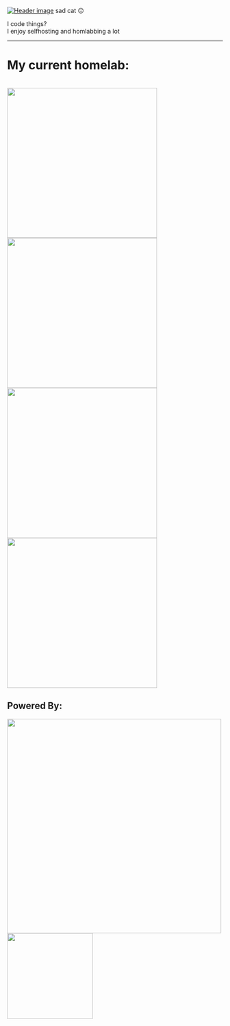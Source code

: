 [![Header image](https://cfedge-cdn.vee.city/content/KQgCslvqJtiMCkBKQmZp/github.com/img/sittingcat.png)](http://vee.city) sad cat 😔

I code things?
</br>I enjoy selfhosting and homlabbing a lot
<!---
toastontoast/toastontoast is a ✨ special ✨ repository because its `README.md` (this file) appears on your GitHub profile.
You can click the Preview link to take a look at your changes.
--->


<hr>
<h1>My current homelab:</h1>
<br><img style="width: 350px;" src="https://cfedge-cdn.vee.city/content/misc/github_profile/DellPowerEdgeR210.webp">
<br><img style="width: 350px;" src="https://cfedge-cdn.vee.city/content/misc/github_profile/DellPowerEdgeR710.webp">
<br><img style="width: 350px;" src="https://cfedge-cdn.vee.city/content/misc/github_profile/PowerVaultMD1200.webp">
<br><img style="width: 350px;" src="https://cfedge-cdn.vee.city/content/misc/github_profile/DellEMCPowerEdgeR740.webp">
<br>
<h2>Powered By:</h2>
<a class="item" href="https://freebsd.org"><img style="width: 500px;" src="https://cfedge-cdn.vee.city/content/misc/logo-red.png"></a>
<br><a class="item" href="https://hardenedbsd.org"><img style="width: 200px;" src="https://cfedge-cdn.vee.city/content/misc/bsd_optimised.webp"></a>
